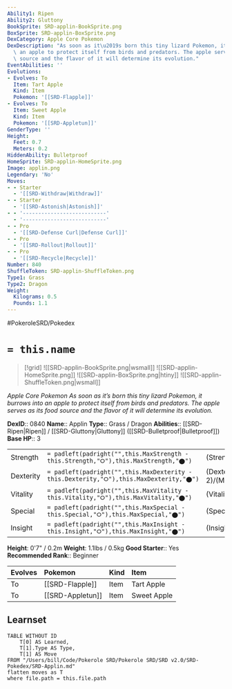 ```yaml
---
Ability1: Ripen
Ability2: Gluttony
BookSprite: SRD-applin-BookSprite.png
BoxSprite: SRD-applin-BoxSprite.png
DexCategory: Apple Core Pokemon
DexDescription: "As soon as it\u2019s born this tiny lizard Pokemon, it burrows into\
  \ an apple to protect itself from birds and predators. The apple serves as its food\
  \ source and the flavor of it will determine its evolution."
EventAbilities: ''
Evolutions:
- Evolves: To
  Item: Tart Apple
  Kind: Item
  Pokemon: '[[SRD-Flapple]]'
- Evolves: To
  Item: Sweet Apple
  Kind: Item
  Pokemon: '[[SRD-Appletun]]'
GenderType: ''
Height:
  Feet: 0.7
  Meters: 0.2
HiddenAbility: Bulletproof
HomeSprite: SRD-applin-HomeSprite.png
Image: applin.png
Legendary: 'No'
Moves:
- - Starter
  - '[[SRD-Withdraw|Withdraw]]'
- - Starter
  - '[[SRD-Astonish|Astonish]]'
- - '---------------------------'
  - '---------------------------'
- - Pro
  - '[[SRD-Defense Curl|Defense Curl]]'
- - Pro
  - '[[SRD-Rollout|Rollout]]'
- - Pro
  - '[[SRD-Recycle|Recycle]]'
Number: 840
ShuffleToken: SRD-applin-ShuffleToken.png
Type1: Grass
Type2: Dragon
Weight:
  Kilograms: 0.5
  Pounds: 1.1
---
```


#PokeroleSRD/Pokedex

# `= this.name`

> [!grid]
> ![[SRD-applin-BookSprite.png|wsmall]]
> ![[SRD-applin-HomeSprite.png]]
> ![[SRD-applin-BoxSprite.png|htiny]]
> ![[SRD-applin-ShuffleToken.png|wsmall]]


*Apple Core Pokemon*
*As soon as it’s born this tiny lizard Pokemon, it burrows into an apple to protect itself from birds and predators. The apple serves as its food source and the flavor of it will determine its evolution.*

**DexID**:: 0840
**Name**:: Applin
**Type**:: Grass / Dragon
**Abilities**:: [[SRD-Ripen|Ripen]] / [[SRD-Gluttony|Gluttony]] ([[SRD-Bulletproof|Bulletproof]])
**Base HP**:: 3

|           |                                                                                        |                                          |
| --------- | -------------------------------------------------------------------------------------- | ---------------------------------------- |
| Strength  | `= padleft(padright("",this.MaxStrength - this.Strength,"⭘"),this.MaxStrength,"⬤")`    | (Strength::2)/(MaxStrength::4)   |
| Dexterity | `= padleft(padright("",this.MaxDexterity - this.Dexterity,"⭘"),this.MaxDexterity,"⬤")` | (Dexterity:: 2)/(MaxDexterity::4) |
| Vitality  | `= padleft(padright("",this.MaxVitality - this.Vitality,"⭘"),this.MaxVitality,"⬤")`    | (Vitality::2)/(MaxVitality::4)   |
| Special   | `= padleft(padright("",this.MaxSpecial - this.Special,"⭘"),this.MaxSpecial,"⬤")`       | (Special::2)/(MaxSpecial::4)     |
| Insight   | `= padleft(padright("",this.MaxInsight - this.Insight,"⭘"),this.MaxInsight,"⬤")`       | (Insight::2)/(MaxInsight::4)     |

**Height**: 0'7" / 0.2m
**Weight**: 1.1lbs / 0.5kg
**Good Starter**:: Yes
**Recommended Rank**:: Beginner

| Evolves   | Pokemon          | Kind   | Item        |
|:----------|:-----------------|:-------|:------------|
| To        | [[SRD-Flapple]]  | Item   | Tart Apple  |
| To        | [[SRD-Appletun]] | Item   | Sweet Apple |

## Learnset

```dataview
TABLE WITHOUT ID
    T[0] AS Learned,
    T[1].Type AS Type,
    T[1] AS Move
FROM "/Users/bill/Code/Pokerole SRD/Pokerole SRD/SRD v2.0/SRD-Pokedex/SRD-Applin.md"
flatten moves as T
where file.path = this.file.path
```

